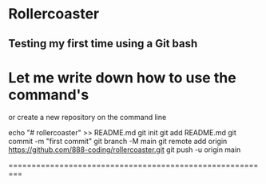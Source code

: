 # Rollercoaster
## Testing my first time using a Git bash 

Let me write down how to use the command's
========================================================
or create a new repository on the command line

echo "# rollercoaster" >> README.md
git init
git add README.md
git commit -m "first commit"
git branch -M main
git remote add origin https://github.com/888-coding/rollercoaster.git
git push -u origin main

=========================================================
